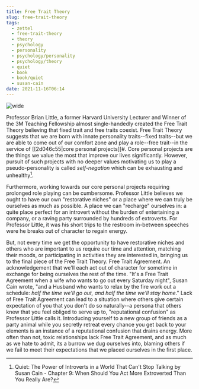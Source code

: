 ```yaml
---
title: Free Trait Theory
slug: free-trait-theory
tags:
  - zettel
  - free-trait-theory
  - theory
  - psychology
  - personality
  - psychology/personality
  - psychology/theory
  - quiet
  - book
  - book/quiet
  - susan-cain
date: 2021-11-16T06:14
---
```



![wide](https://cdn.pixabay.com/photo/2016/10/24/23/11/doors-1767563_960_720.jpg "image from Pixabay (cc)")

Professor Brian Little, a former Harvard University Lecturer and Winner of the
3M Teaching Fellowship almost single-handedly created the Free Trait Theory
believing that fixed trait and free traits coexist. Free Trait Theory suggests
that we are born with innate personality traits--fixed traits--but we are able
to come out of our comfort zone and play a role--free trait--in the service of
[[2d046c55|core personal projects]]#. Core personal projects are the things
we value the most that improve our lives significantly. However, pursuit of such
projects with no deeper values motivating us to play a pseudo-personality is
called _self-negation_ which can be exhausting and unhealthy[^1].

Furthermore, working towards our core personal projects requiring prolonged role
playing can be cumbersome. Professor Little believes we ought to have our own
"restorative niches" or a place where we can truly be ourselves as much as
possible. A place we can "recharge" ourselves in: a quite place perfect for an
introvert without the burden of entertaining a company, or a raving party
surrounded by hundreds of extroverts. For Professor Little, it was his short
trips to the restroom in-between speeches were he breaks out of character to
regain energy.

But, not every time we get the opportunity to have restorative niches and others
who are important to us require our time and attention, matching their moods, or
participating in activities they are interested in, bringing us to the final
piece of the Free Trait Theory. Free Trait Agreement. An acknowledgement that
we'll each act out of character for sometime in exchange for being ourselves the
rest of the time. "It's a Free Trait Agreement when a wife who wants to go out
every Saturday night", Susan Cain wrote, "and a Husband who wants to relax by
the fire work out a schedule: _half the time we'll go out, and half the time
we'll stay home_." Lack of Free Trait Agreement can lead to a situation where
others give certain expectation of you that you don't do so naturally--a persona
that others knew that you feel obliged to serve up to, "reputational confusion"
as Professor Little calls it. Introducing yourself to a new group of friends as
a party animal while you secretly retreat every chance you get back to your
elements is an instance of a reputational confusion that drains energy. More
often than not, toxic relationships lack Free Trait Agreement, and as much as we
hate to admit, its a burrow we dug ourselves into, blaming others if we fail to
meet their expectations that we placed ourselves in the first place.


[^1]: Quiet: The Power of Introverts in a World That Can't Stop Talking by Susan Cain - Chapter 9: When Should You Act More Extroverted Than You Really Are?

